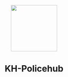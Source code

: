 <div align="center">
    <img href="https://khdev.store/" width="150" src="https://cdn.discordapp.com/attachments/1045818735484747826/1100154402523861113/POST2.png"/>
</div>

<h1 align="center">KH-Policehub</h1>
